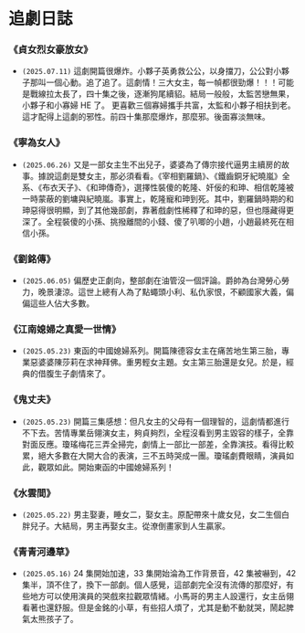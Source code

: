 # 追劇日誌

### 《貞女烈女豪放女》

- `(2025.07.11)` 這劇開篇很爆炸。小夥子英勇救公公，以身擋刀，公公對小夥子那叫一個心動。追了追了。這劇情！三大女主，每一幀都很勁爆！！！可能是戰線拉太長了，四十集之後，逐漸狗尾續貂。結局一般般，太監苦戀無果，小夥子和小寡婦 HE 了。 更喜歡三個寡婦攜手共富，太監和小夥子相扶到老。這才配得上這劇的邪性。前四十集那麼爆炸，那麼邪。後面寡淡無味。

### 《寧為女人》

- `(2025.06.26)` 又是一部女主生不出兒子，婆婆為了傳宗接代逼男主續房的故事。據說這劇是雙女主，那必須看看。《宰相劉羅鍋》、《鐵齒銅牙紀曉嵐》全系、《布衣天子》、《和珅傳奇》，選擇性裝傻的乾隆、奸佞的和珅、相信乾隆被一時蒙蔽的劉墉與紀曉嵐。事實上，乾隆寵和珅到死。其中，劉羅鍋時期的和珅惡得很明顯，到了其他幾部劇，靠著戲劇性稀釋了和珅的惡，但也隱藏得更深了。全程裝傻的小孫、挑撥離間的小錢、傻了叭唧的小趙，小趙最終死在相信小孫。

### 《劉銘傳》

- `(2025.06.05)` 偏歷史正劇向，整部劇在油管沒一個評論。爵帥為台灣勞心勞力，晚景淒涼。這世上總有人為了點蠅頭小利、私仇家恨，不顧國家大義，偏偏這些人佔大多數。

### 《江南媳婦之真愛一世情》

- `(2025.05.23)` 東函的中國媳婦系列。開篇陳德容女主在痛苦地生第三胎，專業惡婆婆陳莎莉在求神拜佛。重男輕女主題。女主第三胎還是女兒。於是，經典的借腹生子劇情來了。

### 《鬼丈夫》

- `(2025.05.23)` 開篇三集感想：但凡女主的父母有一個理智的，這劇情都進行不下去。苦情專業岳翎演女主，夠貞夠烈，全程沒看到男主毀容的樣子，全靠對面反應。瓊瑤梅花三弄全掃完，劇情上一部比一部差，全靠演技。看得比較累，絕大多數在大開大合的表演，三不五時哭成一團。瓊瑤劇費眼睛，演員如此，觀眾如此。開始東函的中國媳婦系列！

### 《水雲間》

- `(2025.05.22)` 男主娶妻，睡女二，娶女主。原配帶來十歲女兒，女二生個白胖兒子。大結局，男主再娶女主。從潦倒畫家到人生贏家。

### 《青青河邊草》

- `(2025.05.16)` 24 集開始加速，33 集開始淪為工作背景音，42 集被嚇到，42 集半，頂不住了，換下一部劇。個人感覺，這部劇完全沒有流傳的那麼好，有些地方可以使用演員的哭戲來拉觀眾情緒。小馬哥的男主人設還行，女主岳翎看著也還舒服。但是金銘的小草，有些招人煩了，尤其是動不動就哭，鬧起脾氣太熊孩子了。
